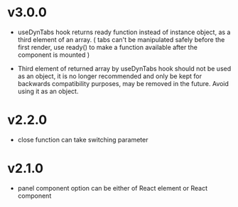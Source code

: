 # v3.0.0

* useDynTabs hook returns ready function instead of instance object, as a third element of an array.
( tabs can't be manipulated safely before the first render, use ready() to make a function available after the component is mounted )

* Third element of returned array by useDynTabs hook should not be used as an object, it is no longer recommended and only be kept for backwards compatibility purposes, may be removed in the future. Avoid using it as an object.

# v2.2.0

* close function can take switching parameter

# v2.1.0

* panel component option can be either of React element or React component